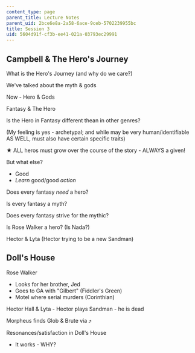 ```yaml
---
content_type: page
parent_title: Lecture Notes
parent_uid: 2bce6e8a-2a58-6ace-9ceb-5702239955bc
title: Session 3
uid: 5604d91f-cf3b-ee41-021a-03793ec29991
---
```


Campbell & The Hero's Journey
-----------------------------

What is the Hero's Journey (and why do we care?)

We've talked about the myth & gods

Now - Hero & Gods

Fantasy & The Hero

Is the Hero in Fantasy different thean in other genres?

(My feeling is yes - archetypal; and while may be very human/identifiable AS WELL, must also have certain specific traits)

★ ALL heros must grow over the course of the story - ALWAYS a given!

But what else?

*   Good
*   _Learn_ good/good _action_

Does every fantasy _need_ a hero?

Is every fantasy a myth?

Does every fantasy strive for the mythic?

Is Rose Walker a hero? (Is Nada?)

Hector & Lyta (Hector trying to be a new Sandman)

Doll's House
------------

Rose Walker

*   Looks for her brother, Jed
*   Goes to GA with "Gilbert" (Fiddler's Green)
*   Motel where serial murders (Corinthian)

Hector Hall & Lyta - Hector plays Sandman - he is dead

Morpheus finds Glob & Brute via ⤴

Resonances/satisfaction in Doll's House

*   It works - WHY?
